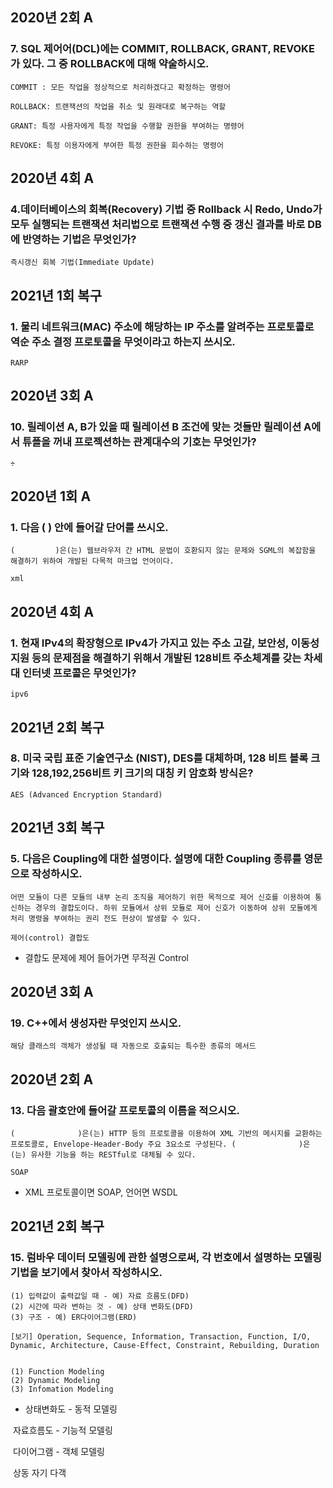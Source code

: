 ## 2020년 2회 A

### **7.** SQL 제어어(DCL)에는 COMMIT, ROLLBACK, GRANT, REVOKE 가 있다. 그 중 ROLLBACK에 대해 약술하시오.





 ```
 COMMIT : 모든 작업을 정상적으로 처리하겠다고 확정하는 명령어
 
 ROLLBACK: 트랜잭션의 작업을 취소 및 원래대로 복구하는 역할
 
 GRANT: 특정 사용자에게 특정 작업을 수행할 권한을 부여하는 명령어
 
 REVOKE: 특정 이용자에게 부여한 특정 권한을 회수하는 명령어
 ```





 

## 2020년 4회 A

### 4.데이터베이스의 회복(Recovery) 기법 중 Rollback 시 Redo, Undo가 모두 실행되는 트랜잭션 처리법으로 트랜잭션 수행 중 갱신 결과를 바로 DB에 반영하는 기법은 무엇인가?





 ```
 즉시갱신 회복 기법(Immediate Update)
 ```





 

## 2021년 1회 복구

### 1. 물리 네트워크(MAC) 주소에 해당하는 IP 주소를 알려주는 프로토콜로 역순 주소 결정 프로토콜을 무엇이라고 하는지 쓰시오.



 ```
 RARP
 ```





 



 

## 2020년 3회 A

### 10. 릴레이션 A, B가 있을 때 릴레이션 B 조건에 맞는 것들만 릴레이션 A에서 튜플을 꺼내 프로젝션하는 관계대수의 기호는 무엇인가?



```
÷
```







 

## 2020년 1회 A

### **1.** 다음 ( ) 안에 들어갈 단어를 쓰시오.

```
(         )은(는) 웹브라우저 간 HTML 문법이 호환되지 않는 문제와 SGML의 복잡함을 해결하기 위하여 개발된 다목적 마크업 언어이다.
```

 ```
 xml
 ```





## 2020년 4회 A

### **1.** 현재 IPv4의 확장형으로 IPv4가 가지고 있는 주소 고갈, 보안성, 이동성 지원 등의 문제점을 해결하기 위해서 개발된 128비트 주소체계를 갖는 차세대 인터넷 프로콜은 무엇인가?

```
ipv6
```





## 2021년 2회 복구

### **8.** 미국 국립 표준 기술연구소 (NIST), DES를 대체하며, 128 비트 블록 크기와 128,192,256비트 키 크기의 대칭 키 암호화 방식은?

```
AES (Advanced Encryption Standard)
```



## 2021년 3회 복구

### **5.** 다음은 Coupling에 대한 설명이다. 설명에 대한 Coupling 종류를 영문으로 작성하시오.

```
어떤 모듈이 다른 모듈의 내부 논리 조직을 제어하기 위한 목적으로 제어 신호를 이용하여 통신하는 경우의 결합도이다. 하위 모듈에서 상위 모듈로 제어 신호가 이동하여 상위 모듈에게 처리 명령을 부여하는 권리 전도 현상이 발생할 수 있다.
```

```
제어(control) 결합도
```

- 결합도 문제에 제어 들어가면 무적권 Control 



## 2020년 3회 A

### **19.** C++에서 생성자란 무엇인지 쓰시오.

```
해당 클래스의 객체가 생성될 때 자동으로 호출되는 특수한 종류의 메서드

```





## 2020년 2회 A

### **13.** 다음 괄호안에 들어갈 프로토콜의 이름을 적으시오.

```
(              )은(는) HTTP 등의 프로토콜을 이용하여 XML 기반의 메시지를 교환하는 프로토콜로, Envelope-Header-Body 주요 3요소로 구성된다. (              )은(는) 유사한 기능을 하는 RESTful로 대체될 수 있다.
```

```
SOAP
```

- XML 프로토콜이면 SOAP, 언어면 WSDL



## 2021년 2회 복구

### **15.** 럼바우 데이터 모델링에 관한 설명으로써, 각 번호에서 설명하는 모델링 기법을 보기에서 찾아서 작성하시오.

```
(1) 입력값이 출력값일 때 - 예) 자료 흐름도(DFD)
(2) 시간에 따라 변하는 것 - 예) 상태 변화도(DFD)
(3) 구조 - 예) ER다이어그램(ERD)

[보기] Operation, Sequence, Information, Transaction, Function, I/O, Dynamic, Architecture, Cause-Effect, Constraint, Rebuilding, Duration


```

```
(1) Function Modeling
(2) Dynamic Modeling
(3) Infomation Modeling
```

- 상태변화도 - 동적 모델링

​	자료흐름도 - 기능적 모델링

​	다이어그램 - 객체 모델링

​	상동 자기 다객

